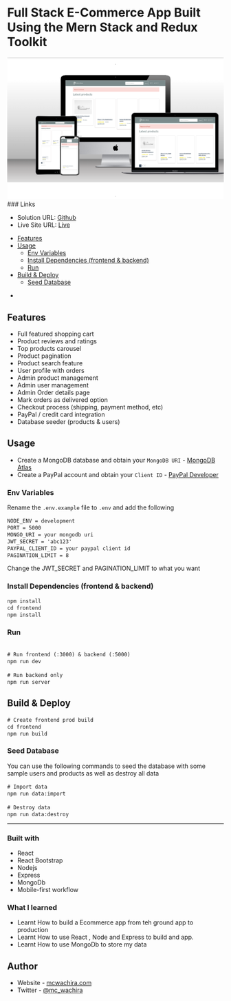 # Full Stack E-Commerce App Built Using the Mern Stack and Redux Toolkit




<img src="./mern-Ecommerce.png">
### Links

- Solution URL: [Github](https://github.com/mcwachira/Mern-Ecommerce-app)
- Live Site URL: [Live](https://mernecommerce-app.onrender.com)
<!-- toc -->

- [Features](#features)
- [Usage](#usage)
    - [Env Variables](#env-variables)
    - [Install Dependencies (frontend & backend)](#install-dependencies-frontend--backend)
    - [Run](#run)
- [Build & Deploy](#build--deploy)
    - [Seed Database](#seed-database)

*

<!-- tocstop -->

## Features

- Full featured shopping cart
- Product reviews and ratings
- Top products carousel
- Product pagination
- Product search feature
- User profile with orders
- Admin product management
- Admin user management
- Admin Order details page
- Mark orders as delivered option
- Checkout process (shipping, payment method, etc)
- PayPal / credit card integration
- Database seeder (products & users)

## Usage

- Create a MongoDB database and obtain your `MongoDB URI` - [MongoDB Atlas](https://www.mongodb.com/cloud/atlas/register)
- Create a PayPal account and obtain your `Client ID` - [PayPal Developer](https://developer.paypal.com/)

### Env Variables

Rename the `.env.example` file to `.env` and add the following

```
NODE_ENV = development
PORT = 5000
MONGO_URI = your mongodb uri
JWT_SECRET = 'abc123'
PAYPAL_CLIENT_ID = your paypal client id
PAGINATION_LIMIT = 8
```

Change the JWT_SECRET and PAGINATION_LIMIT to what you want

### Install Dependencies (frontend & backend)

```
npm install
cd frontend
npm install
```

### Run

```

# Run frontend (:3000) & backend (:5000)
npm run dev

# Run backend only
npm run server
```

## Build & Deploy

```
# Create frontend prod build
cd frontend
npm run build
```

### Seed Database

You can use the following commands to seed the database with some sample users and products as well as destroy all data

```
# Import data
npm run data:import

# Destroy data
npm run data:destroy
```
---


### Built with

- React
- React Bootstrap
- Nodejs
- Express
- MongoDb
- Mobile-first workflow

### What I learned

- Learnt How to build a Ecommerce app from teh ground app to production
- Learnt How to use React , Node and Express to build and app.
- Learnt How to use MongoDb to store my data


## Author

- Website - [mcwachira.com](https://mcwachira.com)
- Twitter - [@mc_wachira](https:https://twitter.com/mc_wachira)
